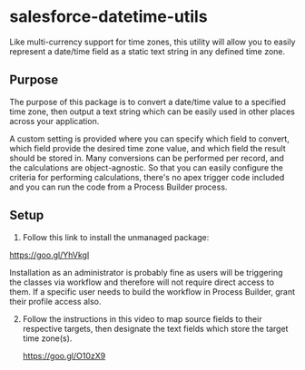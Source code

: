 # salesforce-datetime-utils

Like multi-currency support for time zones, this utility will allow you 
to easily represent a date/time field as a static text string in any 
defined time zone.

## Purpose

The purpose of this package is to convert a date/time value to a specified 
time zone, then output a text string which can be easily used in other 
places across your application. 

A custom setting is provided where you can specify which field to convert, 
which field provide the desired time zone value, and which field the result 
should be stored in. Many conversions can be performed per record, and the 
calculations are object-agnostic. So that you can easily configure the criteria 
for performing calculations, there's no apex trigger code included and you can 
run the code from a Process Builder process.

## Setup

1. Follow this link to install the unmanaged package:

  https://goo.gl/YhVkgl

  Installation as an administrator is probably fine as users will be 
  triggering the classes via workflow and therefore will not require 
  direct access to them. If a specific user needs to build the workflow 
  in Process Builder, grant their profile access also.
  
2. Follow the instructions in this video to map source fields to their respective 
   targets, then designate the text fields which store the target time zone(s).

   https://goo.gl/O10zX9
